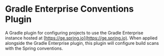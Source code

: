 # Gradle Enterprise Conventions Plugin

A Gradle plugin for configuring projects to use the Gradle Enterprise instance hosted at [https://ge.spring.io](https://ge.spring.io).
When applied alongside the Gradle Enterprise plugin, this plugin will configure build scans with the Spring conventions.
